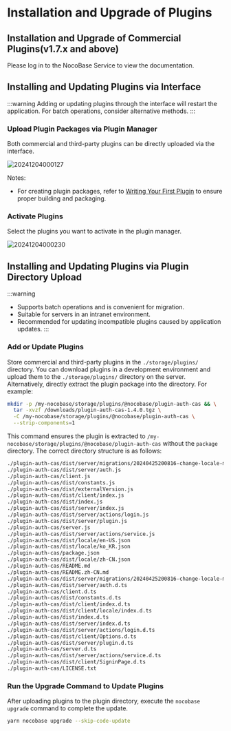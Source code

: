 # Installation and Upgrade of Plugins

## Installation and Upgrade of Commercial Plugins(v1.7.x and above)

Please log in to the NocoBase Service to view the documentation.

## Installing and Updating Plugins via Interface

:::warning
Adding or updating plugins through the interface will restart the application. For batch operations, consider alternative methods.
:::

### Upload Plugin Packages via Plugin Manager

Both commercial and third-party plugins can be directly uploaded via the interface.

![20241204000127](https://static-docs.nocobase.com/20241204000127.png)

Notes:

- For creating plugin packages, refer to [Writing Your First Plugin](/development/your-fisrt-plugin) to ensure proper building and packaging.

### Activate Plugins

Select the plugins you want to activate in the plugin manager.

![20241204000230](https://static-docs.nocobase.com/20241204000230.png)

## Installing and Updating Plugins via Plugin Directory Upload

:::warning
- Supports batch operations and is convenient for migration.
- Suitable for servers in an intranet environment.
- Recommended for updating incompatible plugins caused by application updates.
:::

### Add or Update Plugins

Store commercial and third-party plugins in the `./storage/plugins/` directory. You can download plugins in a development environment and upload them to the `./storage/plugins/` directory on the server. Alternatively, directly extract the plugin package into the directory. For example:

```bash
mkdir -p /my-nocobase/storage/plugins/@nocobase/plugin-auth-cas && \
  tar -xvzf /downloads/plugin-auth-cas-1.4.0.tgz \
  -C /my-nocobase/storage/plugins/@nocobase/plugin-auth-cas \
  --strip-components=1
```

This command ensures the plugin is extracted to `/my-nocobase/storage/plugins/@nocobase/plugin-auth-cas` without the `package` directory. The correct directory structure is as follows:

```bash
./plugin-auth-cas/dist/server/migrations/20240425200816-change-locale-module.js
./plugin-auth-cas/dist/server/auth.js
./plugin-auth-cas/client.js
./plugin-auth-cas/dist/constants.js
./plugin-auth-cas/dist/externalVersion.js
./plugin-auth-cas/dist/client/index.js
./plugin-auth-cas/dist/index.js
./plugin-auth-cas/dist/server/index.js
./plugin-auth-cas/dist/server/actions/login.js
./plugin-auth-cas/dist/server/plugin.js
./plugin-auth-cas/server.js
./plugin-auth-cas/dist/server/actions/service.js
./plugin-auth-cas/dist/locale/en-US.json
./plugin-auth-cas/dist/locale/ko_KR.json
./plugin-auth-cas/package.json
./plugin-auth-cas/dist/locale/zh-CN.json
./plugin-auth-cas/README.md
./plugin-auth-cas/README.zh-CN.md
./plugin-auth-cas/dist/server/migrations/20240425200816-change-locale-module.d.ts
./plugin-auth-cas/dist/server/auth.d.ts
./plugin-auth-cas/client.d.ts
./plugin-auth-cas/dist/constants.d.ts
./plugin-auth-cas/dist/client/index.d.ts
./plugin-auth-cas/dist/client/locale/index.d.ts
./plugin-auth-cas/dist/index.d.ts
./plugin-auth-cas/dist/server/index.d.ts
./plugin-auth-cas/dist/server/actions/login.d.ts
./plugin-auth-cas/dist/client/Options.d.ts
./plugin-auth-cas/dist/server/plugin.d.ts
./plugin-auth-cas/server.d.ts
./plugin-auth-cas/dist/server/actions/service.d.ts
./plugin-auth-cas/dist/client/SigninPage.d.ts
./plugin-auth-cas/LICENSE.txt
```

### Run the Upgrade Command to Update Plugins

After uploading plugins to the plugin directory, execute the `nocobase upgrade` command to complete the update.

```bash
yarn nocobase upgrade --skip-code-update
```
